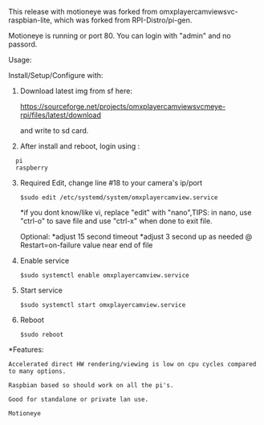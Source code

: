 This release with motioneye was forked from omxplayercamviewsvc-raspbian-lite, which was forked from RPI-Distro/pi-gen.


Motioneye is running or port 80. You can login with "admin" and no passord.


Usage:

Install/Setup/Configure with:

1) Download latest img from sf here:

	https://sourceforge.net/projects/omxplayercamviewsvcmeye-rpi/files/latest/download

    and write to sd card.
    

2) After install and reboot, login using :
````
  pi
  raspberry
````


3) Required Edit, change line #18 to your camera's ip/port 

   ````$sudo edit /etc/systemd/system/omxplayercamview.service````

      *if you dont know/like vi, replace "edit" with "nano",TIPS: in nano, use "ctrl-o" to save file and 
        use "ctrl-x" when done to exit file.

    Optional:
     *adjust 15 second timeout
      *adjust 3 second up as needed @ Restart=on-failure value near end of file


4) Enable service

   ````$sudo systemctl enable omxplayercamview.service````


5) Start service

   ````$sudo systemctl start omxplayercamview.service````


6) Reboot

   ````$sudo reboot````


*Features:

    Accelerated direct HW rendering/viewing is low on cpu cycles compared to many options.

    Raspbian based so should work on all the pi's.
    
    Good for standalone or private lan use.

    Motioneye














